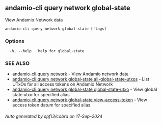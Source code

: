 ## andamio-cli query network global-state

View Andamio Network data

```
andamio-cli query network global-state [flags]
```

### Options

```
  -h, --help   help for global-state
```

### SEE ALSO

* [andamio-cli query network](andamio-cli_query_network.md)	 - View Andamio network data
* [andamio-cli query network global-state all-global-state-utxos](andamio-cli_query_network_global-state_all-global-state-utxos.md)	 - List UTxOs for all access tokens on Andamio Network
* [andamio-cli query network global-state global-state-utxo](andamio-cli_query_network_global-state_global-state-utxo.md)	 - View global state utxo for specified alias
* [andamio-cli query network global-state view-access-token](andamio-cli_query_network_global-state_view-access-token.md)	 - View access token datum for specified alias

###### Auto generated by spf13/cobra on 17-Sep-2024
